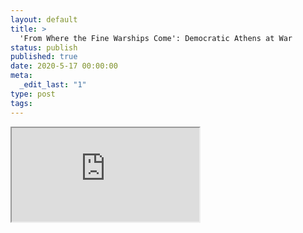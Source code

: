 ```yaml
---
layout: default
title: >
  'From Where the Fine Warships Come': Democratic Athens at War
status: publish
published: true
date: 2020-5-17 00:00:00
meta:
  _edit_last: "1"
type: post
tags:
---
```

<div  id="qrcode"></div>
<div>
<iframe src="https://researchers.mq.edu.au/en/projects/from-where-the-fine-warships-come-democratic-athens-at-war">
</iframe>
</div>

<script type="text/javascript" src="/js/qr/qrcode.js"></script>
<script type="text/javascript">
new QRCode(document.getElementById("qrcode"), "https://researchers.mq.edu.au/en/projects/from-where-the-fine-warships-come-democratic-athens-at-war");
</script>
        